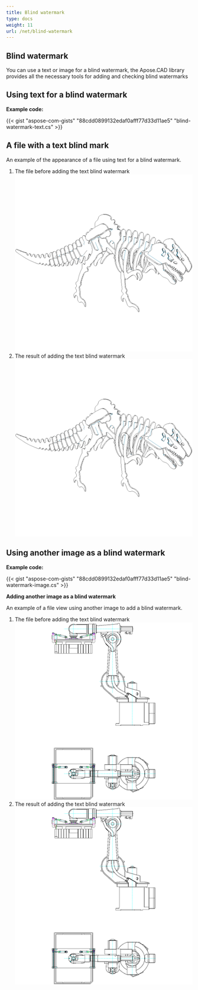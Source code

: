 ```yaml
---
title: Blind watermark
type: docs
weight: 11
url: /net/blind-watermark
---
```


## **Blind watermark**

You can use a text or image for a blind watermark, the Apose.CAD library provides all the necessary tools for adding and checking blind watermarks

## **Using text for a blind watermark**

**Example code:**

{{< gist "aspose-com-gists" "88cdd0899132edaf0afff77d33d11ae5" "blind-watermark-text.cs" >}}

## **A file with a text blind mark**

An example of the appearance of a file using text for a blind watermark.

1. The file before adding the text blind watermark<br>
![Input image](Tyrannosaurus.dxf_input.png)<br>
1. The result of adding the text blind watermark<br>
![Embedded image](Tyrannosaurus.dxf_embedded.png)

## **Using another image as a blind watermark**

**Example code:**

{{< gist "aspose-com-gists" "88cdd0899132edaf0afff77d33d11ae5" "blind-watermark-image.cs" >}}

**Adding another image as a blind watermark**

An example of a file view using another image to add a blind watermark.

1. The file before adding the text blind watermark<br>
![Input image](robot_handling_cell.dwg_input.png)<br>
1. The result of adding the text blind watermark<br>
![Embedded image](robot_handling_cell.dwg_embedded.png)